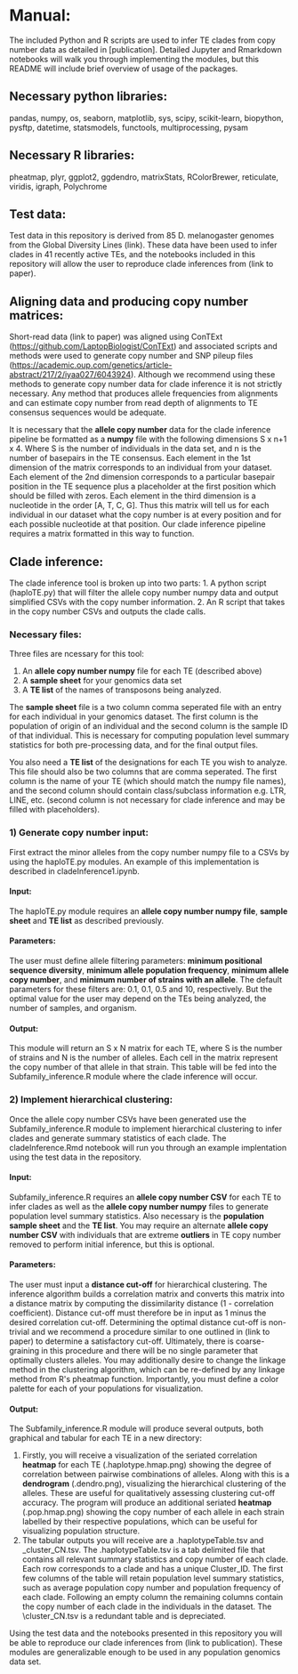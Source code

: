 # Manual:

The included Python and R scripts are used to infer TE clades from copy number data as detailed in [publication]. Detailed Jupyter and Rmarkdown notebooks will walk you through implementing the modules, but this README will include brief overview of usage of the packages. 

## Necessary python libraries:
pandas, numpy, os, seaborn, matplotlib, sys, scipy, scikit-learn, biopython, pysftp, datetime, statsmodels, functools, multiprocessing, pysam

## Necessary R libraries:
pheatmap, plyr, ggplot2, ggdendro, matrixStats, RColorBrewer, reticulate, viridis, igraph, Polychrome

## Test data:
Test data in this repository is derived from 85 D. melanogaster genomes from the Global Diversity Lines (link). These data have been used to infer clades in 41 recently active TEs, and the notebooks included in this repository will allow the user to reproduce clade inferences from (link to paper). 

## Aligning data and producing copy number matrices:

Short-read data (link to paper) was aligned using ConTExt (https://github.com/LaptopBiologist/ConTExt) and associated scripts and methods were used to generate copy number and SNP pileup files (https://academic.oup.com/genetics/article-abstract/217/2/iyaa027/6043924). Although we recommend using these methods to generate copy number data for clade inference it is not strictly necessary. Any method that produces allele frequencies from alignments and can estimate copy number from read depth of alignments to TE consensus sequences would be adequate.

It is necessary that the **allele copy number** data for the clade inference pipeline be formatted as a **numpy** file with the following dimensions S x n+1 x 4. Where S is the number of individuals in the data set, and n is the number of basepairs in the TE consensus. Each element in the 1st dimension of the matrix corresponds to an individual from your dataset. Each element of the 2nd dimension corresponds to a particular basepair position in the TE sequence plus a placeholder at the first position which should be filled with zeros. Each element in the third dimension is a nucleotide in the order [A, T, C, G]. Thus this matrix will tell us for each individual in our dataset what the copy number is at every position and for each possible nucleotide at that position. Our clade inference pipeline requires a matrix formatted in this way to function.

## Clade inference:

The clade inference tool is broken up into two parts: 1. A python script (haploTE.py) that will filter the allele copy number numpy data and output simplified CSVs with the copy number information. 2. An R script that takes in the copy number CSVs and outputs the clade calls. 

### Necessary files:
Three files are ncessary for this tool: 
1. An **allele copy number numpy** file for each TE (described above)
2. A **sample sheet** for your genomics data set
3. A **TE list** of the names of transposons being analyzed. 

The **sample sheet** file is a two column comma seperated file with an entry for each individual in your genomics dataset. The first column is the population of origin of an individual and the second column is the sample ID of that individual. This is necessary for computing population level summary statistics for both pre-processing data, and for the final output files. 

You also need a **TE list** of the designations for each TE you wish to analyze. This file should also be two columns that are comma seperated. The first column is the name of your TE (which should match the numpy file names), and the second column should contain class/subclass information e.g. LTR, LINE, etc. (second column is not necessary for clade inference and may be filled with placeholders). 

### 1) Generate copy number input:

First extract the minor alleles from the copy number numpy file to a CSVs by using the haploTE.py modules. An example of this implementation is described in cladeInference1.ipynb. 

#### Input:
The haploTE.py module requires an **allele copy number numpy file**, **sample sheet** and **TE list** as described previously. 

#### Parameters:
The user must define allele filtering parameters: **minimum positional sequence diversity**, **minimum allele population frequency**, **minimum allele copy number**, and **minimum number of strains with an allele**. The default parameters for these filters are: 0.1, 0.1, 0.5 and 10, respectively. But the optimal value for the user may depend on the TEs being analyzed, the number of samples, and organism. 


#### Output:
This module will return an S x N matrix for each TE, where S is the number of strains and N is the number of alleles. Each cell in the matrix represent the copy number of that allele in that strain. This table will be fed into the Subfamily_inference.R module where the clade inference will occur. 


### 2) Implement hierarchical clustering:

Once the allele copy number CSVs have been generated use the Subfamily_inference.R module to implement hierarchical clustering to infer clades and generate summary statistics of each clade. The cladeInference.Rmd notebook will run you through an example implentation using the test data in the repository. 

#### Input:
Subfamily_inference.R requires an **allele copy number CSV** for each TE to infer clades as well as the **allele copy number numpy** files to generate population level summary statistics. Also necessary is the **population sample sheet** and the **TE list**. You may require an alternate **allele copy number CSV** with individuals that are extreme **outliers** in TE copy number removed to perform initial inference, but this is optional. 

#### Parameters:
The user must input a **distance cut-off** for hierarchical clustering. The inference algorithm builds a correlation matrix and converts this matrix into a distance matrix by computing the dissimilarity distance (1 - correlation coefficient). Distance cut-off must therefore be in input as 1 minus the desired correlation cut-off. Determining the optimal distance cut-off is non-trivial and we recommend a procedure similar to one outlined in (link to paper) to determine a satisfactory cut-off. Ultimately, there is coarse-graining in this procedure and there will be no single parameter that optimally clusters alleles. You may additionally desire to change the linkage method in the clustering algorithm, which can be re-defined by any linkage method from R's pheatmap function. Importantly, you must define a color palette for each of your populations for visualization.

#### Output:
The Subfamily_inference.R module will produce several outputs, both graphical and tabular for each TE in a new directory:

1. Firstly, you will receive a visualization of the seriated correlation **heatmap** for each TE (.haplotype.hmap.png) showing the degree of correlation between pairwise combinations of alleles. Along with this is a **dendrogram** (.dendro.png), visualizing the hierarchical clustering of the alleles. These are useful for qualitatively assessing clustering cut-off accuracy. The program will produce an additional seriated **heatmap** (.pop.hmap.png) showing the copy number of each allele in each strain labelled by their respective populations, which can be useful for visualizing population structure.
2. The tabular outputs you will receive are a .haplotypeTable.tsv and \_cluster_CN.tsv. The .haplotypeTable.tsv is a tab delimited file that contains all relevant summary statistics and copy number of each clade. Each row corresponds to a clade and has a unique Cluster_ID. The first few columns of the table will retain population level summary statistics, such as average population copy number and population frequency of each clade. Following an empty column the remaining columns contain the copy number of each clade in the individuals in the dataset. The \cluster_CN.tsv is a redundant table and is depreciated.


Using the test data and the notebooks presented in this repository you will be able to reproduce our clade inferences from (link to publication). These modules are generalizable enough to be used in any population genomics data set.
